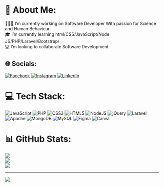 # 👑 About Me:
👨🏻‍⚕️ I’m currently working on Software Developer With passion for Science and Human Behaviour<br>🎓 I’m currently learning html/CSS/JavaScript/Node JS/PHP/Laravel/Bootstrap/<br>💻 I’m looking to collaborate Software Development

## 🌐 Socials:
[![Facebook](https://img.shields.io/badge/Facebook-%231877F2.svg?logo=Facebook&logoColor=white)](https://facebook.com/chettri.viveek) [![Instagram](https://img.shields.io/badge/Instagram-%23E4405F.svg?logo=Instagram&logoColor=white)](https://instagram.com/bibek7867) [![LinkedIn](https://img.shields.io/badge/LinkedIn-%230077B5.svg?logo=linkedin&logoColor=white)](https://linkedin.com/in/bibek-chettri-84546b1a7) 

# 💻 Tech Stack:
![JavaScript](https://img.shields.io/badge/javascript-%23323330.svg?style=for-the-badge&logo=javascript&logoColor=%23F7DF1E) ![PHP](https://img.shields.io/badge/php-%23777BB4.svg?style=for-the-badge&logo=php&logoColor=white) ![CSS3](https://img.shields.io/badge/css3-%231572B6.svg?style=for-the-badge&logo=css3&logoColor=white) ![HTML5](https://img.shields.io/badge/html5-%23E34F26.svg?style=for-the-badge&logo=html5&logoColor=white) ![NodeJS](https://img.shields.io/badge/node.js-6DA55F?style=for-the-badge&logo=node.js&logoColor=white) ![jQuery](https://img.shields.io/badge/jquery-%230769AD.svg?style=for-the-badge&logo=jquery&logoColor=white) ![Laravel](https://img.shields.io/badge/laravel-%23FF2D20.svg?style=for-the-badge&logo=laravel&logoColor=white) ![Apache](https://img.shields.io/badge/apache-%23D42029.svg?style=for-the-badge&logo=apache&logoColor=white) ![MongoDB](https://img.shields.io/badge/MongoDB-%234ea94b.svg?style=for-the-badge&logo=mongodb&logoColor=white) ![MySQL](https://img.shields.io/badge/mysql-%2300f.svg?style=for-the-badge&logo=mysql&logoColor=white) 	![Figma](https://img.shields.io/badge/figma-%23F24E1E.svg?style=for-the-badge&logo=figma&logoColor=white) ![Canva](https://img.shields.io/badge/Canva-%2300C4CC.svg?style=for-the-badge&logo=Canva&logoColor=white)
# 📊 GitHub Stats:
![](https://github-readme-stats.vercel.app/api?username=IamBibekChhetri&theme=onedark&hide_border=false&include_all_commits=false&count_private=true)<br/>
![](https://github-readme-streak-stats.herokuapp.com/?user=IamBibekChhetri&theme=onedark&hide_border=false)<br/>
![](https://github-readme-stats.vercel.app/api/top-langs/?username=IamBibekChhetri&theme=onedark&hide_border=false&include_all_commits=false&count_private=true&layout=compact)

---
[![](https://visitcount.itsvg.in/api?id=IamBibekChhetri&icon=0&color=0)](https://visitcount.itsvg.in)

<!-- Proudly created with GPRM ( https://gprm.itsvg.in ) -->

